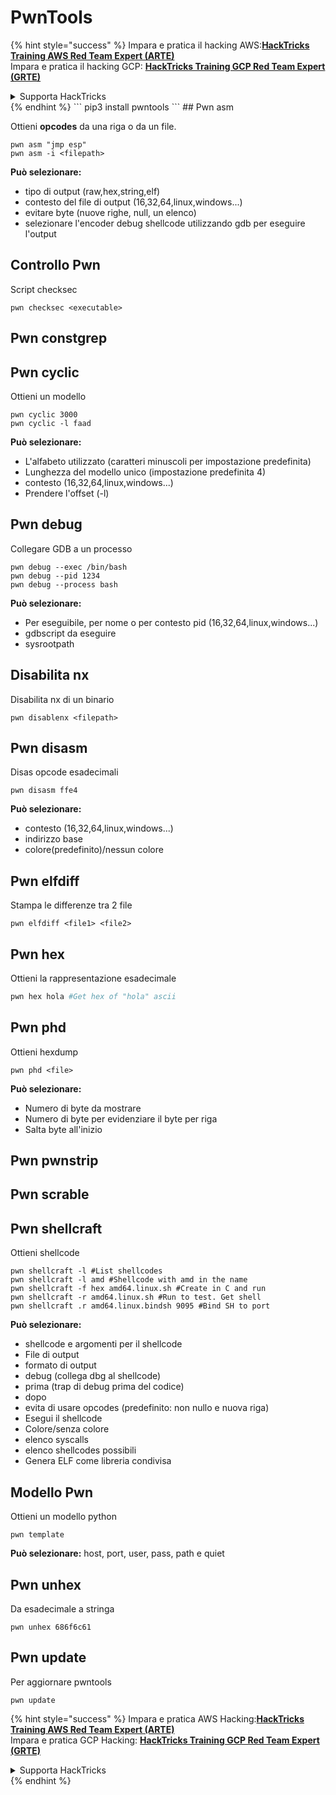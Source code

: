 # PwnTools

{% hint style="success" %}
Impara e pratica il hacking AWS:<img src="/.gitbook/assets/arte.png" alt="" data-size="line">[**HackTricks Training AWS Red Team Expert (ARTE)**](https://training.hacktricks.xyz/courses/arte)<img src="/.gitbook/assets/arte.png" alt="" data-size="line">\
Impara e pratica il hacking GCP: <img src="/.gitbook/assets/grte.png" alt="" data-size="line">[**HackTricks Training GCP Red Team Expert (GRTE)**<img src="/.gitbook/assets/grte.png" alt="" data-size="line">](https://training.hacktricks.xyz/courses/grte)

<details>

<summary>Supporta HackTricks</summary>

* Controlla i [**piani di abbonamento**](https://github.com/sponsors/carlospolop)!
* **Unisciti al** 💬 [**gruppo Discord**](https://discord.gg/hRep4RUj7f) o al [**gruppo telegram**](https://t.me/peass) o **seguici** su **Twitter** 🐦 [**@hacktricks\_live**](https://twitter.com/hacktricks\_live)**.**
* **Condividi trucchi di hacking inviando PR ai** [**HackTricks**](https://github.com/carlospolop/hacktricks) e [**HackTricks Cloud**](https://github.com/carlospolop/hacktricks-cloud) repos su github.

</details>
{% endhint %}
```
pip3 install pwntools
```
## Pwn asm

Ottieni **opcodes** da una riga o da un file.
```
pwn asm "jmp esp"
pwn asm -i <filepath>
```
**Può selezionare:**

* tipo di output (raw,hex,string,elf)
* contesto del file di output (16,32,64,linux,windows...)
* evitare byte (nuove righe, null, un elenco)
* selezionare l'encoder debug shellcode utilizzando gdb per eseguire l'output

## **Controllo Pwn**

Script checksec
```
pwn checksec <executable>
```
## Pwn constgrep

## Pwn cyclic

Ottieni un modello
```
pwn cyclic 3000
pwn cyclic -l faad
```
**Può selezionare:**

* L'alfabeto utilizzato (caratteri minuscoli per impostazione predefinita)
* Lunghezza del modello unico (impostazione predefinita 4)
* contesto (16,32,64,linux,windows...)
* Prendere l'offset (-l)

## Pwn debug

Collegare GDB a un processo
```
pwn debug --exec /bin/bash
pwn debug --pid 1234
pwn debug --process bash
```
**Può selezionare:**

* Per eseguibile, per nome o per contesto pid (16,32,64,linux,windows...)
* gdbscript da eseguire
* sysrootpath

## Disabilita nx

Disabilita nx di un binario
```
pwn disablenx <filepath>
```
## Pwn disasm

Disas opcode esadecimali
```
pwn disasm ffe4
```
**Può selezionare:**

* contesto (16,32,64,linux,windows...)
* indirizzo base
* colore(predefinito)/nessun colore

## Pwn elfdiff

Stampa le differenze tra 2 file
```
pwn elfdiff <file1> <file2>
```
## Pwn hex

Ottieni la rappresentazione esadecimale
```bash
pwn hex hola #Get hex of "hola" ascii
```
## Pwn phd

Ottieni hexdump
```
pwn phd <file>
```
**Può selezionare:**

* Numero di byte da mostrare
* Numero di byte per evidenziare il byte per riga
* Salta byte all'inizio

## Pwn pwnstrip

## Pwn scrable

## Pwn shellcraft

Ottieni shellcode
```
pwn shellcraft -l #List shellcodes
pwn shellcraft -l amd #Shellcode with amd in the name
pwn shellcraft -f hex amd64.linux.sh #Create in C and run
pwn shellcraft -r amd64.linux.sh #Run to test. Get shell
pwn shellcraft .r amd64.linux.bindsh 9095 #Bind SH to port
```
**Può selezionare:**

* shellcode e argomenti per il shellcode
* File di output
* formato di output
* debug (collega dbg al shellcode)
* prima (trap di debug prima del codice)
* dopo
* evita di usare opcodes (predefinito: non nullo e nuova riga)
* Esegui il shellcode
* Colore/senza colore
* elenco syscalls
* elenco shellcodes possibili
* Genera ELF come libreria condivisa

## Modello Pwn

Ottieni un modello python
```
pwn template
```
**Può selezionare:** host, port, user, pass, path e quiet

## Pwn unhex

Da esadecimale a stringa
```
pwn unhex 686f6c61
```
## Pwn update

Per aggiornare pwntools
```
pwn update
```
{% hint style="success" %}
Impara e pratica AWS Hacking:<img src="/.gitbook/assets/arte.png" alt="" data-size="line">[**HackTricks Training AWS Red Team Expert (ARTE)**](https://training.hacktricks.xyz/courses/arte)<img src="/.gitbook/assets/arte.png" alt="" data-size="line">\
Impara e pratica GCP Hacking: <img src="/.gitbook/assets/grte.png" alt="" data-size="line">[**HackTricks Training GCP Red Team Expert (GRTE)**<img src="/.gitbook/assets/grte.png" alt="" data-size="line">](https://training.hacktricks.xyz/courses/grte)

<details>

<summary>Supporta HackTricks</summary>

* Controlla i [**piani di abbonamento**](https://github.com/sponsors/carlospolop)!
* **Unisciti al** 💬 [**gruppo Discord**](https://discord.gg/hRep4RUj7f) o al [**gruppo telegram**](https://t.me/peass) o **seguici** su **Twitter** 🐦 [**@hacktricks\_live**](https://twitter.com/hacktricks\_live)**.**
* **Condividi trucchi di hacking inviando PR ai** [**HackTricks**](https://github.com/carlospolop/hacktricks) e [**HackTricks Cloud**](https://github.com/carlospolop/hacktricks-cloud) repos su github.

</details>
{% endhint %}
